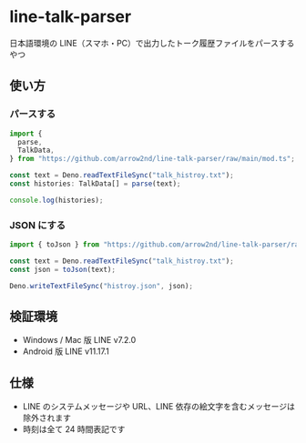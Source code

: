 # line-talk-parser

日本語環境の LINE（スマホ・PC）で出力したトーク履歴ファイルをパースするやつ

## 使い方

### パースする

```ts
import {
  parse,
  TalkData,
} from "https://github.com/arrow2nd/line-talk-parser/raw/main/mod.ts";

const text = Deno.readTextFileSync("talk_histroy.txt");
const histories: TalkData[] = parse(text);

console.log(histories);
```

### JSON にする

```ts
import { toJson } from "https://github.com/arrow2nd/line-talk-parser/raw/main/mod.ts";

const text = Deno.readTextFileSync("talk_histroy.txt");
const json = toJson(text);

Deno.writeTextFileSync("histroy.json", json);
```

## 検証環境

- Windows / Mac 版 LINE v7.2.0
- Android 版 LINE v11.17.1

## 仕様

- LINE のシステムメッセージや URL、LINE 依存の絵文字を含むメッセージは除外されます
- 時刻は全て 24 時間表記です
